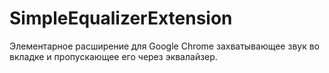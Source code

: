 # SimpleEqualizerExtension

Элементарное расширение для Google Chrome захватывающее звук во вкладке и пропускающее его через эквалайзер.
